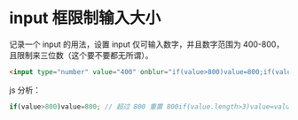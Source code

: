 # input 框限制输入大小

记录一个 input 的用法，设置 input 仅可输入数字，并且数字范围为 400-800，且限制来三位数（这个要不要都无所谓）。

```html
<input type="number" value="400" onblur="if(value>800)value=800;if(value.length>3)value=value.slice(0,3);if(value<400)value=400;" />
```

js 分析：

```jsx
if(value>800)value=800; // 超过 800 重置 800if(value.length>3)value=value.slice(0,3); // 限制输入三位 if(value<400)value=400; // 低于 400 重置为 400
```